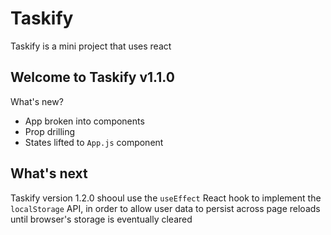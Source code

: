 # Taskify
Taskify is a mini project that uses react

## Welcome to Taskify v1.1.0
What's new? 
- App broken into components
- Prop drilling
- States lifted to ``App.js`` component

## What's next
Taskify version 1.2.0 shooul use the ``useEffect`` React hook to implement the ``localStorage`` API, in order to allow user data to persist across page reloads until browser's storage is eventually cleared
